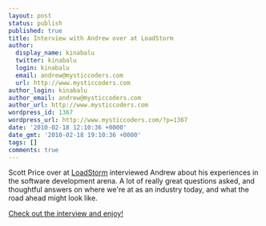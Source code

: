 ```yaml
---
layout: post
status: publish
published: true
title: Interview with Andrew over at LoadStorm
author:
  display_name: kinabalu
  twitter: kinabalu
  login: kinabalu
  email: andrew@mysticcoders.com
  url: http://www.mysticcoders.com
author_login: kinabalu
author_email: andrew@mysticcoders.com
author_url: http://www.mysticcoders.com
wordpress_id: 1367
wordpress_url: http://www.mysticcoders.com/?p=1367
date: '2010-02-18 12:10:36 +0000'
date_gmt: '2010-02-18 19:10:36 +0000'
tags: []
comments: true
---
```

Scott Price over at <a href="http://loadstorm.com" target="_blank">LoadStorm</a> interviewed Andrew about his experiences in the software development arena.  A lot of really great questions asked, and thoughtful answers on where we're at as an industry today, and what the road ahead might look like.

<a href="http://loadstorm.com/2010/interview-head-geek-andrew-lombardi">Check out the interview and enjoy!</a>

